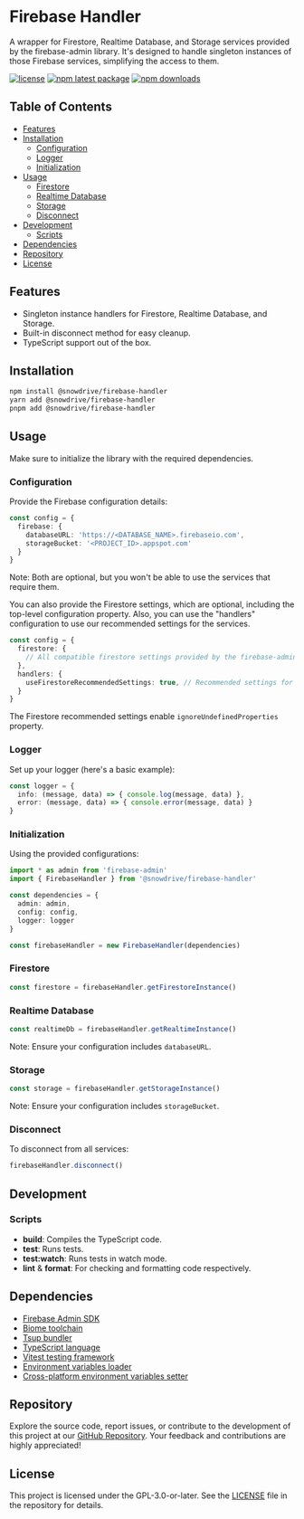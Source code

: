 # Firebase Handler
A wrapper for Firestore, Realtime Database, and Storage services provided by the firebase-admin library.
It's designed to handle singleton instances of those Firebase services, simplifying the access to them.

[![license](https://img.shields.io/github/license/luc-mo/firebase-handler?color=blue)](https://github.com/luc-mo/firebase-handler/blob/HEAD/LICENSE)
[![npm latest package](https://img.shields.io/npm/v/@snowdrive/firebase-handler/latest?color=blue)](https://www.npmjs.com/package/@snowdrive/firebase-handler)
[![npm downloads](https://img.shields.io/npm/dm/@snowdrive/firebase-handler)](https://www.npmjs.com/package/@snowdrive/firebase-handler)

## Table of Contents
* [Features](#features)
* [Installation](#installation)
  - [Configuration](#configuration)
  - [Logger](#logger)
  - [Initialization](#initialization)
* [Usage](#usage)
  - [Firestore](#firestore)
  - [Realtime Database](#realtime-database)
  - [Storage](#storage)
  - [Disconnect](#disconnect)
* [Development](#development)
  - [Scripts](#scripts)
* [Dependencies](#dependencies)
* [Repository](#repository)
* [License](#license)


## Features
- Singleton instance handlers for Firestore, Realtime Database, and Storage.
- Built-in disconnect method for easy cleanup.
- TypeScript support out of the box.

## Installation
```bash
npm install @snowdrive/firebase-handler
yarn add @snowdrive/firebase-handler
pnpm add @snowdrive/firebase-handler
```

## Usage
Make sure to initialize the library with the required dependencies.

### Configuration
Provide the Firebase configuration details:

```ts
const config = {
  firebase: {
    databaseURL: 'https://<DATABASE_NAME>.firebaseio.com',
    storageBucket: '<PROJECT_ID>.appspot.com'
  }
}
```
Note: Both are optional, but you won't be able to use the services that require them.

You can also provide the Firestore settings, which are optional, including the top-level configuration property. Also, you can use the "handlers" configuration to use our recommended settings for the services.
```ts
const config = {
  firestore: {
    // All compatible firestore settings provided by the firebase-admin library.
  },
  handlers: {
    useFirestoreRecommendedSettings: true, // Recommended settings for firestore.
  }
}
```

The Firestore recommended settings enable `ignoreUndefinedProperties` property.


### Logger
Set up your logger (here's a basic example):

```ts
const logger = {
  info: (message, data) => { console.log(message, data) },
  error: (message, data) => { console.error(message, data) }
}
```

### Initialization
Using the provided configurations:

```ts
import * as admin from 'firebase-admin'
import { FirebaseHandler } from '@snowdrive/firebase-handler'

const dependencies = {
  admin: admin,
  config: config,
  logger: logger
}

const firebaseHandler = new FirebaseHandler(dependencies)
```

### Firestore
```ts
const firestore = firebaseHandler.getFirestoreInstance()
```

### Realtime Database
```ts
const realtimeDb = firebaseHandler.getRealtimeInstance()
```
Note: Ensure your configuration includes `databaseURL`.

### Storage
```ts
const storage = firebaseHandler.getStorageInstance()
```
Note: Ensure your configuration includes `storageBucket`.

### Disconnect
To disconnect from all services:
```ts
firebaseHandler.disconnect()
```

## Development

### Scripts
- **build**: Compiles the TypeScript code.
- **test**: Runs tests.
- **test:watch**: Runs tests in watch mode.
- **lint** & **format**: For checking and formatting code respectively.

## Dependencies
- [Firebase Admin SDK](https://www.npmjs.com/package/firebase-admin)
- [Biome toolchain](https://www.npmjs.com/package/@biomejs/biome)
- [Tsup bundler](https://www.npmjs.com/package/tsup)
- [TypeScript language](https://www.npmjs.com/package/typescript)
- [Vitest testing framework](https://www.npmjs.com/package/vitest)
- [Environment variables loader](https://www.npmjs.com/package/dotenv)
- [Cross-platform environment variables setter](https://www.npmjs.com/package/cross-env)


## Repository
Explore the source code, report issues, or contribute to the development of this project at our [GitHub Repository](https://github.com/luc-mo/firebase-handler).
Your feedback and contributions are highly appreciated!


## License
This project is licensed under the GPL-3.0-or-later. See the [LICENSE](https://github.com/luc-mo/firebase-handler/blob/HEAD/LICENSE) file in the repository for details.
